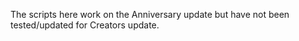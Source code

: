 The scripts here work on the Anniversary update but have not been tested/updated for Creators update.
